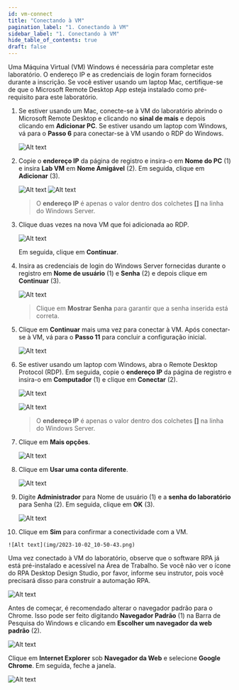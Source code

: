 ```yaml
---
id: vm-connect
title: "Conectando à VM"
pagination_label: "1. Conectando à VM"
sidebar_label: "1. Conectando à VM"
hide_table_of_contents: true
draft: false
---
```


Uma Máquina Virtual (VM) Windows é necessária para completar este laboratório. O endereço IP e as credenciais de login foram fornecidos durante a inscrição. Se você estiver usando um laptop Mac, certifique-se de que o Microsoft Remote Desktop App esteja instalado como pré-requisito para este laboratório.

 1. Se estiver usando um Mac, conecte-se à VM do laboratório abrindo o Microsoft Remote Desktop e clicando no **sinal de mais** e depois clicando em **Adicionar PC**. Se estiver usando um laptop com Windows, vá para o **Passo 6** para conectar-se à VM usando o RDP do Windows.

     ![Alt text](img/2023-10-02_10-45-22.png)

 2. Copie o **endereço IP** da página de registro e insira-o em **Nome do PC** (1) e insira **Lab VM** em **Nome Amigável** (2). Em seguida, clique em **Adicionar** (3).

       ![Alt text](img/2023-10-02_10-42-52.png)
       ![Alt text](img/2023-10-02_10-43-27.png)

    > O **endereço IP** é apenas o valor dentro dos colchetes **[]** na linha do Windows Server.

 3. Clique duas vezes na nova VM que foi adicionada ao RDP.

    ![Alt text](img/2023-10-02_10-44-16.png)
    
    Em seguida, clique em **Continuar**.

 4. Insira as credenciais de login do Windows Server fornecidas durante o registro em **Nome de usuário** (1) e **Senha** (2) e depois clique em **Continuar** (3).

    ![Alt text](img/2023-10-02_10-47-21.png)

    > Clique em **Mostrar Senha** para garantir que a senha inserida está correta.
    
 5. Clique em **Continuar** mais uma vez para conectar à VM. Após conectar-se à VM, vá para o **Passo 11** para concluir a configuração inicial.

    ![Alt text](img/2023-10-02_10-47-51.png)

 6. Se estiver usando um laptop com Windows, abra o Remote Desktop Protocol (RDP). Em seguida, copie o **endereço IP** da página de registro e insira-o em **Computador** (1) e clique em **Conectar** (2).

    ![Alt text](img/2023-10-02_10-48-30.png)

    ![Alt text](img/2023-10-02_10-49-01.png)
    > O **endereço IP** é apenas o valor dentro dos colchetes **[]** na linha do Windows Server.

 7. Clique em **Mais opções**.

    ![Alt text](img/2023-10-02_10-49-23.png)

 8. Clique em **Usar uma conta diferente**.

    ![Alt text](img/2023-10-02_10-49-51.png)

 9. Digite **Administrador** para Nome de usuário (1) e a **senha do laboratório** para Senha (2). Em seguida, clique em **OK** (3).

    ![Alt text](img/2023-10-02_10-50-20.png)

 10. Clique em **Sim** para confirmar a conectividade com a VM.

    ![Alt text](img/2023-10-02_10-50-43.png)

Uma vez conectado à VM do laboratório, observe que o software RPA já está pré-instalado e acessível na Área de Trabalho. Se você não ver o ícone do RPA Desktop Design Studio, por favor, informe seu instrutor, pois você precisará disso para construir a automação RPA.

![Alt text](img/2023-10-02_10-54-22.png)


Antes de começar, é recomendado alterar o navegador padrão para o Chrome. Isso pode ser feito digitando **Navegador Padrão** (1) na Barra de Pesquisa do Windows e clicando em **Escolher um navegador da web padrão** (2).

![Alt text](img/2023-10-02_10-57-38.png)

 Clique em **Internet Explorer** sob **Navegador da Web** e selecione **Google Chrome**. Em seguida, feche a janela.

 ![Alt text](img/chrome.gif)
